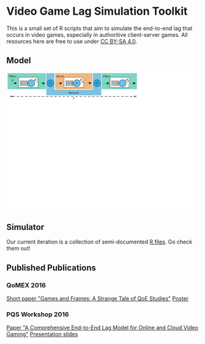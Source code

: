 # Video Game Lag Simulation Toolkit

This is a small set of R scripts that aim to simulate the end-to-end lag that occurs in video games, especially in authoritive client-server games. All resources here are free to use under [CC BY-SA 4.0](https://creativecommons.org/licenses/by-sa/4.0/).


## Model

![sim model](https://github.com/mas-ude/onlinegame-lag-sim/raw/master/models/e2e-lag-model.png "Game Simulation Model")


## Simulator

Our current iteration is a collection of semi-documented [R files](https://github.com/mas-ude/onlinegame-lag-sim/tree/master/simulation/R). Go check them out!


## Published Publications

### QoMEX 2016

[Short paper "Games and Frames: A Strange Tale of QoE Studies"](https://github.com/mas-ude/onlinegame-lag-sim/blob/master/publications/qomex/qomex-2016-short-paper.pdf)
[Poster](https://github.com/mas-ude/onlinegame-lag-sim/blob/master/publications/qomex/poster/poster-A1.pdf)

### PQS Workshop 2016

[Paper "A Comprehensive End-to-End Lag Model for Online and Cloud Video Gaming"]()
[Presentation slides](https://github.com/mas-ude/onlinegame-lag-sim/blob/master/publications/pqs/presentation/presentation.pdf)